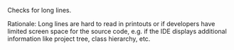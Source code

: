 Checks for long lines.

Rationale: Long lines are hard to read in printouts or if developers
have limited screen space for the source code, e.g. if the IDE displays
additional information like project tree, class hierarchy, etc.
